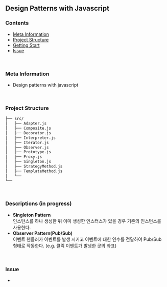 ## **Design Patterns with Javascript**

### **Contents**

- [Meta Information](#Meta-Information)
- [Project Structure](#Project-structure)
- [Getting Start](#Getting-Start)
- [Issue](#Issue)

</br>

### **Meta Information**

- Design patterns with javascript

</br>

### **Project Structure**

```bash
├── src/
│   ├── Adapter.js
│   ├── Composite.js
│   ├── Decorator.js
│   ├── Interpreter.js
│   ├── Iterator.js
│   ├── Observer.js
│   ├── Prototype.js
│   ├── Proxy.js
│   ├── Singleton.js
│   ├── StrategyMethod.js
│   ├── TemplateMethod.js
│   └──
└──
```

</br>

### Descriptions (in progress)

- **Singleton Pattern**  
  인스턴스를 하나 생성한 뒤 이미 생성한 인스터스가 있을 경우 기존의 인스턴스를 사용한다.
- **Observer Pattern(Pub/Sub)**  
  이벤트 핸들러가 이벤트를 발생 시키고 이벤트에 대한 인수를 전달하여 Pub/Sub 형태로 작동한다. (e.g. 클릭 이벤트가 발생한 곳의 좌표)

</br>

### Issue

-
